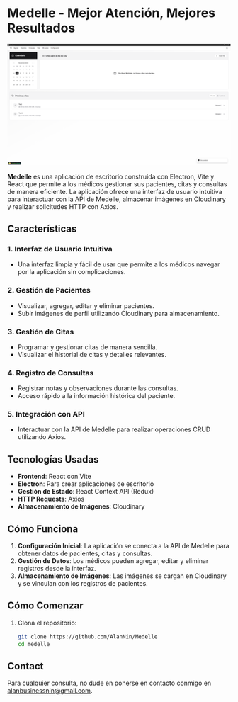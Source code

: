# Medelle - Mejor Atención, Mejores Resultados

![Medelle](./public/example.png)

**Medelle** es una aplicación de escritorio construida con Electron, Vite y React que permite a los médicos gestionar sus pacientes, citas y consultas de manera eficiente. La aplicación ofrece una interfaz de usuario intuitiva para interactuar con la API de Medelle, almacenar imágenes en Cloudinary y realizar solicitudes HTTP con Axios.

## Características

### 1. **Interfaz de Usuario Intuitiva**

- Una interfaz limpia y fácil de usar que permite a los médicos navegar por la aplicación sin complicaciones.

### 2. **Gestión de Pacientes**

- Visualizar, agregar, editar y eliminar pacientes.
- Subir imágenes de perfil utilizando Cloudinary para almacenamiento.

### 3. **Gestión de Citas**

- Programar y gestionar citas de manera sencilla.
- Visualizar el historial de citas y detalles relevantes.

### 4. **Registro de Consultas**

- Registrar notas y observaciones durante las consultas.
- Acceso rápido a la información histórica del paciente.

### 5. **Integración con API**

- Interactuar con la API de Medelle para realizar operaciones CRUD utilizando Axios.

## Tecnologías Usadas

- **Frontend**: React con Vite
- **Electron**: Para crear aplicaciones de escritorio
- **Gestión de Estado**: React Context API (Redux)
- **HTTP Requests**: Axios
- **Almacenamiento de Imágenes**: Cloudinary

## Cómo Funciona

1. **Configuración Inicial**: La aplicación se conecta a la API de Medelle para obtener datos de pacientes, citas y consultas.
2. **Gestión de Datos**: Los médicos pueden agregar, editar y eliminar registros desde la interfaz.
3. **Almacenamiento de Imágenes**: Las imágenes se cargan en Cloudinary y se vinculan con los registros de pacientes.

## Cómo Comenzar

1. Clona el repositorio:
   ```bash
   git clone https://github.com/AlanNin/Medelle
   cd medelle
   ```

## Contact

Para cualquier consulta, no dude en ponerse en contacto conmigo en [alanbusinessnin@gmail.com](alanbusinessnin@gmail.com).

